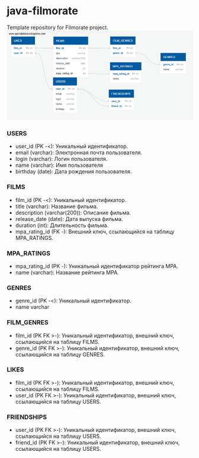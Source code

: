 # java-filmorate
Template repository for Filmorate project.
![Схема базы данных](diagram.png)

### USERS
* user_id (PK -<): Уникальный идентификатор.
* email (varchar): Электронная почта пользователя.
* login (varchar): Логин пользователя.
* name (varchar): Имя пользователя
* birthday (date): Дата рождения пользователя.

### FILMS
* film_id (PK -<): Уникальный идентификатор.
* title (varchar): Название фильма.
* description (varchar(200)): Описание фильма.
* release_date (date): Дата выпуска фильма.
* duration (int): Длительность фильма.
* mpa_rating_id (FK -): Внешний ключ, ссылающийся на таблицу MPA_RATINGS.


### MPA_RATINGS
* mpa_rating_id (PK -): Уникальный идентификатор рейтинга МРА.
* name (varchar): Название рейтинга МРА.

### GENRES
* genre_id (PK -<): Уникальный идентификатор.
* name varchar

### FILM_GENRES

* film_id (PK FK >-): Уникальный идентификатор, внешний ключ, ссылающийся на таблицу FILMS.
* genre_id (PK FK >-): Уникальный идентификатор, внешний ключ, ссылающийся на таблицу GENRES.

### LIKES

* film_id (PK FK >-): Уникальный идентификатор, внешний ключ, ссылающийся на таблицу FILMS.
* user_id (PK FK >-): Уникальный идентификатор, внешний ключ, ссылающийся на таблицу USERS.

### FRIENDSHIPS

* user_id (PK FK >-): Уникальный идентификатор, внешний ключ, ссылающийся на таблицу USERS.
* friend_id (PK FK >-): Уникальный идентификатор, внешний ключ, ссылающийся на таблицу USERS.